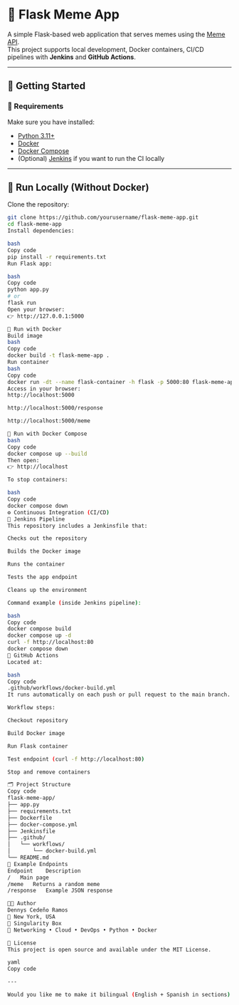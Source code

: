 # 🐍 Flask Meme App

A simple Flask-based web application that serves memes using the [Meme API](https://meme-api.com).  
This project supports local development, Docker containers, CI/CD pipelines with **Jenkins** and **GitHub Actions**.

---

## 🚀 Getting Started

### 🧩 Requirements
Make sure you have installed:
- [Python 3.11+](https://www.python.org/)
- [Docker](https://www.docker.com/)
- [Docker Compose](https://docs.docker.com/compose/)
- (Optional) [Jenkins](https://www.jenkins.io/) if you want to run the CI locally

---

## 🧠 Run Locally (Without Docker)

Clone the repository:
```bash
git clone https://github.com/yourusername/flask-meme-app.git
cd flask-meme-app
Install dependencies:

bash
Copy code
pip install -r requirements.txt
Run Flask app:

bash
Copy code
python app.py
# or
flask run
Open your browser:
👉 http://127.0.0.1:5000

🐳 Run with Docker
Build image
bash
Copy code
docker build -t flask-meme-app .
Run container
bash
Copy code
docker run -dt --name flask-container -h flask -p 5000:80 flask-meme-app
Access in your browser:
http://localhost:5000

http://localhost:5000/response

http://localhost:5000/meme

🧰 Run with Docker Compose
bash
Copy code
docker compose up --build
Then open:
👉 http://localhost

To stop containers:

bash
Copy code
docker compose down
⚙️ Continuous Integration (CI/CD)
🧱 Jenkins Pipeline
This repository includes a Jenkinsfile that:

Checks out the repository

Builds the Docker image

Runs the container

Tests the app endpoint

Cleans up the environment

Command example (inside Jenkins pipeline):

bash
Copy code
docker compose build
docker compose up -d
curl -f http://localhost:80
docker compose down
🧩 GitHub Actions
Located at:

bash
Copy code
.github/workflows/docker-build.yml
It runs automatically on each push or pull request to the main branch.

Workflow steps:

Checkout repository

Build Docker image

Run Flask container

Test endpoint (curl -f http://localhost:80)

Stop and remove containers

🗂 Project Structure
Copy code
flask-meme-app/
├── app.py
├── requirements.txt
├── Dockerfile
├── docker-compose.yml
├── Jenkinsfile
├── .github/
│   └── workflows/
│       └── docker-build.yml
└── README.md
🧪 Example Endpoints
Endpoint	Description
/	Main page
/meme	Returns a random meme
/response	Example JSON response

🧑‍💻 Author
Dennys Cedeño Ramos
📍 New York, USA
💼 Singularity Box
🚀 Networking • Cloud • DevOps • Python • Docker

📄 License
This project is open source and available under the MIT License.

yaml
Copy code

---

Would you like me to make it bilingual (English + Spanish in sections) so it looks professional for both audiences?